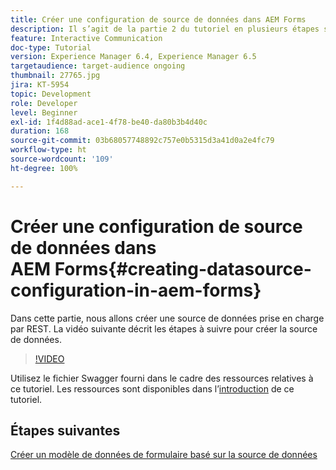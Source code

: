 ```yaml
---
title: Créer une configuration de source de données dans AEM Forms
description: Il s’agit de la partie 2 du tutoriel en plusieurs étapes sur la création de votre premier document de communication interactive. Dans cette partie, nous allons créer une source de données prise en charge par REST.  La vidéo suivante décrit les étapes à suivre pour créer la source de données.
feature: Interactive Communication
doc-type: Tutorial
version: Experience Manager 6.4, Experience Manager 6.5
targetaudience: target-audience ongoing
thumbnail: 27765.jpg
jira: KT-5954
topic: Development
role: Developer
level: Beginner
exl-id: 1f4d88ad-ace1-4f78-be40-da80b3b4d40c
duration: 168
source-git-commit: 03b68057748892c757e0b5315d3a41d0a2e4fc79
workflow-type: ht
source-wordcount: '109'
ht-degree: 100%

---
```


# Créer une configuration de source de données dans AEM Forms{#creating-datasource-configuration-in-aem-forms}

Dans cette partie, nous allons créer une source de données prise en charge par REST.  La vidéo suivante décrit les étapes à suivre pour créer la source de données.

>[!VIDEO](https://video.tv.adobe.com/v/27765?quality=12&learn=on)

Utilisez le fichier Swagger fourni dans le cadre des ressources relatives à ce tutoriel. Les ressources sont disponibles dans l’[introduction](introduction.md) de ce tutoriel.

## Étapes suivantes

[Créer un modèle de données de formulaire basé sur la source de données](./create-form-data-model.md)
